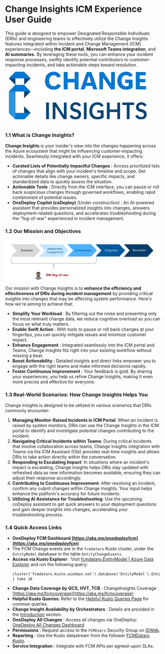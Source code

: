 **Change Insights ICM Experience User Guide**
=========================================

This guide is designed to empower Designated Responsible Individuals (DRIs) and engineering teams to effectively utilize the Change Insights features integrated within Incident and Change Management (ICM) experiences—including **the ICM portal**, **Microsoft Teams integration**, and **AI summaries.** By leveraging these tools, you can enhance your incident response processes, swiftly identify potential contributors to customer-impacting incidents, and take actionable steps toward resolution.

![1728935932747](media/introduction/image-removebg-preview.png)

### **1.1 What is Change Insights?**

**Change Insights** is your insider's view into the changes happening across the Azure ecosystem that might be influencing customer-impacting incidents. Seamlessly integrated with your ICM experience, it offers:

* **Curated Lists of Potentially Impactful Changes** : Access prioritized lists of changes that align with your incident's timeline and scope. Get actionable details like change owners, specific impacts, and standardized data to quickly assess the situation.
* **Actionable Tools** : Directly from the ICM interface, you can pause or roll back suspicious changes through governed workflows, enabling rapid containment of potential issues.
* **OneDeploy Copilot (coDeploy)** *(Under construction)* : An AI-powered assistant that provides personalized insights into changes, answers deployment-related questions, and accelerates troubleshooting during the "fog-of-war" experienced in incident management.

### **1.2 Our Mission and Objectives**

![Diagram showing lifecycle of an LSI and where DRI Fog of War occurs](media/imagedri.png)

Our mission with Change Insights is to **enhance the efficiency and effectiveness of DRIs during incident management** by providing critical insights into changes that may be affecting system performance. Here's how we're aiming to achieve that:

* **Simplify Your Workload** : By filtering out the noise and presenting only the most relevant change data, we reduce cognitive overload so you can focus on what truly matters.
* **Enable Swift Action** : With tools to pause or roll back changes at your fingertips, you can quickly mitigate issues and minimize customer impact.
* **Enhance Engagement** : Integrated seamlessly into the ICM portal and Teams, Change Insights fits right into your existing workflow without missing a beat.
* **Boost Actionability** : Detailed insights and direct links empower you to engage with the right teams and make informed decisions rapidly.
* **Foster Continuous Improvement** : Your feedback is gold. By sharing your experiences, you help us refine Change Insights, making it even more precise and effective for everyone.

### **1.3 Real-World Scenarios: How Change Insights Helps You**

Change Insights is designed to be utilized in various scenarios that DRIs commonly encounter:

1. **Managing Monitor-Raised Incidents in ICM Portal**: When an incident is raised by system monitors, DRIs can use the Change Insights in the ICM portal to identify and investigate potential changes contributing to the incident.
2. **Navigating Critical Incidents within Teams**: During critical incidents that involve collaboration across teams, Change Insights integration with Teams via the ICM Assistant (Obi) provides real-time insights and allows DRIs to take action directly within the conversation.
3. **Responding to Escalating Impact**: In situations where an incident's impact is escalating, Change Insights helps DRIs stay updated with refreshed data as new information becomes available, ensuring they can adjust their response accordingly.
4. **Contributing to Continuous Improvement**: After resolving an incident, confirm any culprit changes within Change Insights. Your input helps enhance the platform's accuracy for future incidents.
5. **Utilizing AI Assistance for Troubleshooting**: Use the upcoming coDeploy assistant to get quick answers to your deployment questions and gain deeper insights into changes, accelerating your troubleshooting process.

### **1.4 Quick Access Links**

* **OneDeploy FCM Dashboard [https://aka.ms/onedeployfcm](https://aka.ms/onedeployfcm)**
* The FCM Change events are in the `fcmdataro` Kusto cluster, under the `EntityModel` database in the table `EntityChangeEvents`.
* **Access via Kusto Explorer** : Visit [fcmdataro.EntityModel | Azure Data Explorer](https://fcmdataro.kusto.windows.net:443) and run the following query:
  ```
  cluster('fcmdataro.kusto.windows.net').database('EntityModel').EntityChangeEvents
  | take 10
  ```
* **Change Data Coverage by QCS, HVT, TCB** : ChangeInsights Coverage : [https://aka.ms/fcmcoverage](https://aka.ms/fcmcoverage)
* **Helpful Kusto Queries**: Refer to the [Helpful Kusto Queries Page](queries.md) for common queries.
* **Change Insight Availability by Orchestrators** : Details are provided in the [Introduction](Introduction.md) section.
* **OneDeploy All Changes** : Access all changes via OneDeploy: [OneDeploy All Changes Dashboard]()
* **Permissions** : Request access to the `FCMUsers` Security Group on [IDWeb](http://idweb).
* **Reporting** : Use the Kusto datastream from the follower [FCMDataro Kusto](https://fcmdataro.kusto.windows.net:443/EntityModel).
* **Service Integration** : Integrate with FCM APIs per agreed-upon SLAs.
